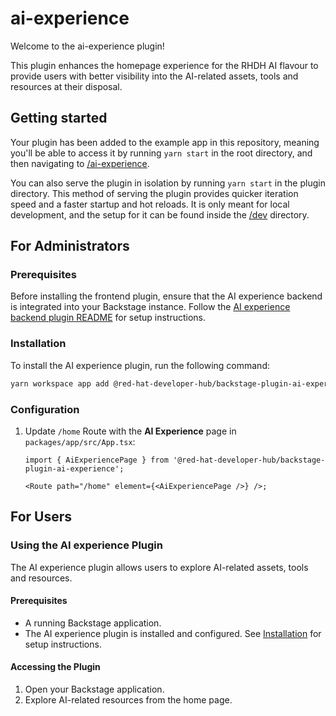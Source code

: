 # ai-experience

Welcome to the ai-experience plugin!

This plugin enhances the homepage experience for the RHDH AI flavour to provide users with better visibility into the AI-related assets, tools and resources at their disposal.

## Getting started

Your plugin has been added to the example app in this repository, meaning you'll be able to access it by running `yarn start` in the root directory, and then navigating to [/ai-experience](http://localhost:3000/ai-experience).

You can also serve the plugin in isolation by running `yarn start` in the plugin directory.
This method of serving the plugin provides quicker iteration speed and a faster startup and hot reloads.
It is only meant for local development, and the setup for it can be found inside the [/dev](./dev) directory.

## For Administrators

### Prerequisites

Before installing the frontend plugin, ensure that the AI experience backend is integrated into your Backstage instance. Follow the [AI experience backend plugin README](https://github.com/redhat-developer/rhdh-plugins/blob/main/workspaces/ai-integrations/plugins/ai-experience-backend/README.md) for setup instructions.

### Installation

To install the AI experience plugin, run the following command:

```sh
yarn workspace app add @red-hat-developer-hub/backstage-plugin-ai-experience
```

### Configuration

1. Update `/home` Route with the **AI Experience** page in `packages/app/src/App.tsx`:

   ```tsx
   import { AiExperiencePage } from '@red-hat-developer-hub/backstage-plugin-ai-experience';

   <Route path="/home" element={<AiExperiencePage />} />;
   ```

## For Users

### Using the AI experience Plugin

The AI experience plugin allows users to explore AI-related assets, tools and resources.

#### Prerequisites

- A running Backstage application.
- The AI experience plugin is installed and configured. See [Installation](#installation) for setup instructions.

#### Accessing the Plugin

1. Open your Backstage application.
2. Explore AI-related resources from the home page.
